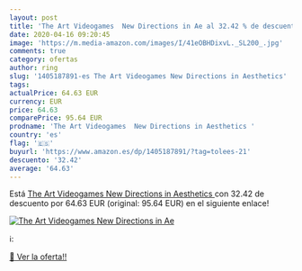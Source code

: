 ```yaml
---
layout: post
title: 'The Art Videogames  New Directions in Ae al 32.42 % de descuento'
date: 2020-04-16 09:20:45
image: 'https://m.media-amazon.com/images/I/41eOBHDixvL._SL200_.jpg'
comments: true
category: ofertas
author: ring
slug: '1405187891-es The Art Videogames New Directions in Aesthetics'
tags: 
actualPrice: 64.63 EUR
currency: EUR
price: 64.63
comparePrice: 95.64 EUR
prodname: 'The Art Videogames  New Directions in Aesthetics '
country: 'es'
flag: '🇪🇸'
buyurl: 'https://www.amazon.es/dp/1405187891/?tag=tolees-21'
descuento: '32.42'
average: '64.63'
---
```


Está [The Art Videogames  New Directions in Aesthetics ](https://www.amazon.es/dp/1405187891/?tag=tolees-21) con 32.42 de descuento por 64.63 EUR (original: 95.64 EUR) en el siguiente enlace!

[![The Art Videogames  New Directions in Ae](https://m.media-amazon.com/images/I/41eOBHDixvL._SL200_.jpg)](https://www.amazon.es/dp/1405187891/?tag=tolees-21)

ℹ️:


[🛒 Ver la oferta!!](https://www.amazon.es/dp/1405187891/?tag=tolees-21)
